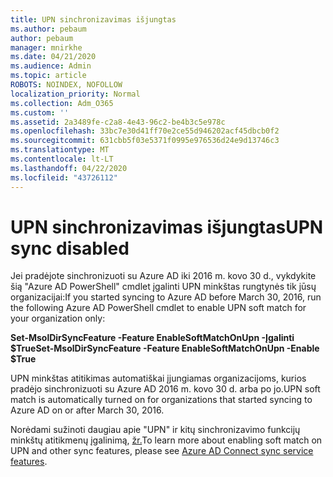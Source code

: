 ```yaml
---
title: UPN sinchronizavimas išjungtas
ms.author: pebaum
author: pebaum
manager: mnirkhe
ms.date: 04/21/2020
ms.audience: Admin
ms.topic: article
ROBOTS: NOINDEX, NOFOLLOW
localization_priority: Normal
ms.collection: Adm_O365
ms.custom: ''
ms.assetid: 2a3489fe-c2a8-4e43-96c2-be4b3c5e978c
ms.openlocfilehash: 33bc7e30d41ff70e2ce55d946202acf45dbcb0f2
ms.sourcegitcommit: 631cbb5f03e5371f0995e976536d24e9d13746c3
ms.translationtype: MT
ms.contentlocale: lt-LT
ms.lasthandoff: 04/22/2020
ms.locfileid: "43726112"
---
```

# <a name="upn-sync-disabled"></a><span data-ttu-id="972a5-102">UPN sinchronizavimas išjungtas</span><span class="sxs-lookup"><span data-stu-id="972a5-102">UPN sync disabled</span></span>

<span data-ttu-id="972a5-103">Jei pradėjote sinchronizuoti su Azure AD iki 2016 m. kovo 30 d., vykdykite šią "Azure AD PowerShell" cmdlet įgalinti UPN minkštas rungtynės tik jūsų organizacijai:</span><span class="sxs-lookup"><span data-stu-id="972a5-103">If you started syncing to Azure AD before March 30, 2016, run the following Azure AD PowerShell cmdlet to enable UPN soft match for your organization only:</span></span>
  
 <span data-ttu-id="972a5-104">**Set-MsolDirSyncFeature -Feature EnableSoftMatchOnUpn -Įgalinti $True**</span><span class="sxs-lookup"><span data-stu-id="972a5-104">**Set-MsolDirSyncFeature -Feature EnableSoftMatchOnUpn -Enable $True**</span></span>
  
<span data-ttu-id="972a5-105">UPN minkštas atitikimas automatiškai įjungiamas organizacijoms, kurios pradėjo sinchronizuoti su Azure AD 2016 m. kovo 30 d. arba po jo.</span><span class="sxs-lookup"><span data-stu-id="972a5-105">UPN soft match is automatically turned on for organizations that started syncing to Azure AD on or after March 30, 2016.</span></span>
  
<span data-ttu-id="972a5-106">Norėdami sužinoti daugiau apie "UPN" ir kitų sinchronizavimo funkcijų minkštų atitikmenų įgalinimą, [žr.](https://docs.microsoft.com/azure/active-directory/connect/active-directory-aadconnectsyncservice-features)</span><span class="sxs-lookup"><span data-stu-id="972a5-106">To learn more about enabling soft match on UPN and other sync features, please see [Azure AD Connect sync service features](https://docs.microsoft.com/azure/active-directory/connect/active-directory-aadconnectsyncservice-features).</span></span>
  


